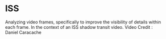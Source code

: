 # ISS
Analyzing video frames, specifically to improve the visibility of details within each frame. In the context of an ISS shadow transit video.
Video Credit : Daniel Caracache
